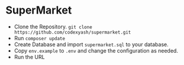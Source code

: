 # SuperMarket

- Clone the Repository. `git clone https://github.com/codexyash/supermarket.git`
- Run `composer update`
- Create Database and import `supermarket.sql` to your database.
- Copy `env.example` to `.env` and change the configuration as needed.
- Run the URL